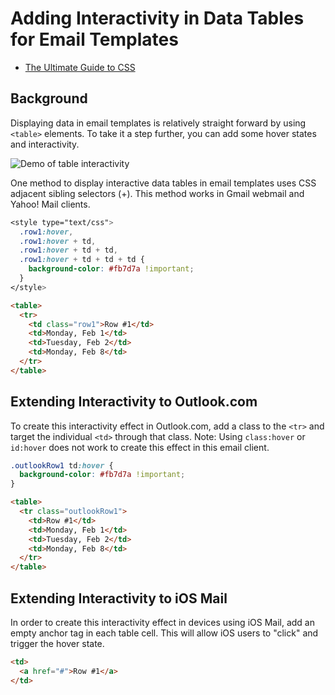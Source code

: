 # Adding Interactivity in Data Tables for Email Templates

* [The Ultimate Guide to CSS](https://www.campaignmonitor.com/css/)

## Background

Displaying data in email templates is relatively straight forward by using `<table>` elements. To take it a step further, you can add some hover states and interactivity.

![Demo of table interactivity](https://user-images.githubusercontent.com/6575035/68261959-c520ec00-000f-11ea-83a2-8d9bec653f4e.gif)

One method to display interactive data tables in email templates uses CSS adjacent sibling selectors (+). This method works in Gmail webmail and Yahoo! Mail clients.

```css
<style type="text/css">
  .row1:hover,
  .row1:hover + td,
  .row1:hover + td + td,
  .row1:hover + td + td + td {
    background-color: #fb7d7a !important;
  }
</style>
```

```html
<table>
  <tr>
    <td class="row1">Row #1</td>
    <td>Monday, Feb 1</td>
    <td>Tuesday, Feb 2</td>
    <td>Monday, Feb 8</td>
  </tr>
</table>
```

## Extending Interactivity to Outlook.com

To create this interactivity effect in Outlook.com, add a class to the `<tr>` and target the individual `<td>` through that class. Note: Using `class:hover` or `id:hover` does not work to create this effect in this email client.

```css
.outlookRow1 td:hover {
  background-color: #fb7d7a !important;
}
```

```html
<table>
  <tr class="outlookRow1">
    <td>Row #1</td>
    <td>Monday, Feb 1</td>
    <td>Tuesday, Feb 2</td>
    <td>Monday, Feb 8</td>
  </tr>
</table>
```

## Extending Interactivity to iOS Mail

In order to create this interactivity effect in devices using iOS Mail, add an empty anchor tag in each table cell. This will allow iOS users to "click" and trigger the hover state.

```html
<td>
  <a href="#">Row #1</a>
</td>
```

